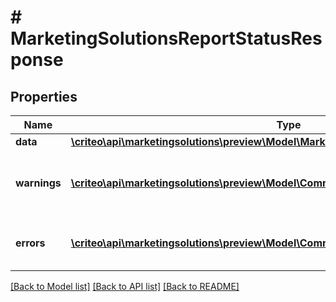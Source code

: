 # # MarketingSolutionsReportStatusResponse

## Properties

Name | Type | Description | Notes
------------ | ------------- | ------------- | -------------
**data** | [**\criteo\api\marketingsolutions\preview\Model\MarketingSolutionsReportStatusResource**](MarketingSolutionsReportStatusResource.md) |  | [optional]
**warnings** | [**\criteo\api\marketingsolutions\preview\Model\CommonProblem[]**](CommonProblem.md) | Warnings that occured during this call. | [optional] [readonly]
**errors** | [**\criteo\api\marketingsolutions\preview\Model\CommonProblem[]**](CommonProblem.md) | Errors that occured during this call. | [optional] [readonly]

[[Back to Model list]](../../README.md#models) [[Back to API list]](../../README.md#endpoints) [[Back to README]](../../README.md)
